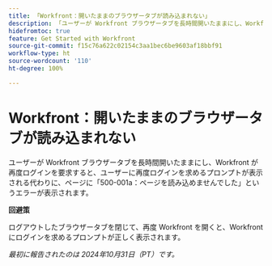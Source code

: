 ```yaml
---
title: 「Workfront：開いたままのブラウザータブが読み込まれない」
description: 「ユーザーが Workfront ブラウザータブを長時間開いたままにし、Workfront が再度ログインを要求すると、ユーザーに再度ログインを求めるプロンプトが表示される代わりに、ページに「500-001a：ページを読み込めませんでした」というエラーが表示されます。」
hidefromtoc: true
feature: Get Started with Workfront
source-git-commit: f15c76a622c02154c3aa1bec6be9603af18bbf91
workflow-type: ht
source-wordcount: '110'
ht-degree: 100%

---
```


# Workfront：開いたままのブラウザータブが読み込まれない

ユーザーが Workfront ブラウザータブを長時間開いたままにし、Workfront が再度ログインを要求すると、ユーザーに再度ログインを求めるプロンプトが表示される代わりに、ページに「500-001a：ページを読み込めませんでした」というエラーが表示されます。

**回避策**

ログアウトしたブラウザータブを閉じて、再度 Workfront を開くと、Workfront にログインを求めるプロンプトが正しく表示されます。

_最初に報告されたのは 2024年10月31日（PT）です。_
